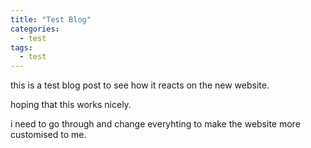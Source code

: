 ```yaml
---
title: "Test Blog"
categories:
  - test
tags:
  - test
---
```


this is a test blog post to see how it reacts on the new website. 

hoping that this works nicely. 

i need to go through and change everyhting to make the website more customised to me.